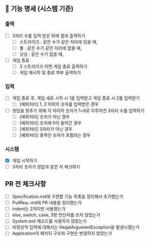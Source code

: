 ## 📌 기능 명세 (시스템 기준)

### 출력

- [ ] 3자리 수를 입력 받은 뒤에 결과 출력하기
    - [ ] 스트라이크 : 같은 수가 같은 자리에 있을 때,
    - [ ] 볼 : 같은 수가 같은 자리에 없을 때,
    - [ ] 낫싱 : 같은 수가 없을 때,
- [ ] 게임 종료
    - [ ] 3 스트라이크 이면 게임 종료 출력하기
    - [ ] 게임 재시작 및 종료 여부 출력하기

### 입력

- [ ] 게임 종료 후, 게임 새로 시작 시 1을 입력받고 게임 종료 시 2를 입력받기
    - [ ] [예외처리] 1, 2 이외의 숫자를 입력받은 경우
- [ ] 정답을 맞추기 위해 각 자리의 숫자가 1~9로 이루어진 3자리 수를 입력하기
    - [ ] [예외처리] 숫자가 아닌 경우
    - [ ] [예외처리] 숫자에 0이 들어간 경우
    - [ ] [예외처리] 3자리가 아닌 경우
    - [ ] [예외처리] 중복인 숫자가 포함되는 경우

### 시스템

- [x] 게임 시작하기
- [ ] 3자리 숫자가 정답과 같은 지 체크하기

## PR 전 체크사항

- [ ] Specification.md에 구현할 기능 목록을 정리해서 추가했는가
- [ ] PullReq-.md에 PR 내용을 정리했는가
- [ ] indent는 2까지만 사용했는가
- [ ] else, switch, case, 3항 연산자를 쓰지 않았는가
- [ ] System.exit 메소드를 사용하지 않았는가
- [ ] 비정상적 입력에 대해서는 IllegalArgumentException을 발생시켰는가
- [ ] Application의 패키지 구조와 구현은 변경하지 않았는가